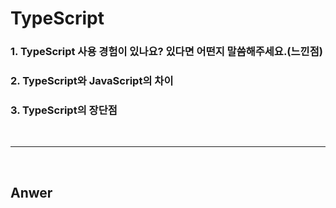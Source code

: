 # TypeScript

### 1. TypeScript 사용 경험이 있나요? 있다면 어떤지 말씀해주세요.(느낀점)

### 2. TypeScript와 JavaScript의 차이

### 3. TypeScript의 장단점

<br>

---

<br>

## Anwer
